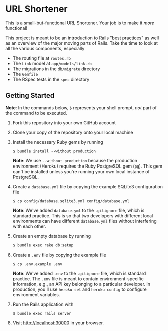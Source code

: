 # URL Shortener

This is a small-but-functional URL Shortener.  Your job is to make it _more_ functional!

This project is meant to be an introduction to Rails "best practices" as well as an overview of the major moving parts of Rails.  Take the time to look at all the various components, especially

- The routing file at `routes.rb`
- The `Link` model at `app/models/link.rb`
- The migrations in the `db/migrate` directory
- The `Gemfile`
- The RSpec tests in the `spec` directory

## Getting Started

**Note**: In the commands below, `$` represents your shell prompt, _not_ part of the command to be executed.

1. Fork this repository into your own GitHub account

2. Clone your copy of the repository onto your local machine

3. Install the necessary Ruby gems by running

   ```console
   $ bundle install --without production
   ```

   **Note**: We use `--without production` because the production environment (Heroku) requires the Ruby PostgreSQL gem (`pg`). This gem can't be installed unless you're running your own local instance of PostgreSQL.

4. Create a `database.yml` file by copying the example SQLite3 configuration file

   ```console
   $ cp config/database.sqlite3.yml config/database.yml
   ```

   **Note**: We've added `database.yml` to the `.gitignore` file, which is standard practice.  This is so that two developers with different local environments can have different `database.yml` files without interfering with each other.

5. Create an empty database by running

   ```console
   $ bundle exec rake db:setup
   ```

6. Create a `.env` file by copying the example file

   ```console
   $ cp .env.example .env
   ```

   **Note**: We've added `.env` to the `.gitignore` file, which is standard practice.  The `.env` file is meant to contain environment-specific information, e.g., an API key belonging to a particular developer. In production, you'll use `heroku set` and `heroku config` to configure environment variables.

7. Run the Rails application with

   ```console
   $ bundle exec rails server
   ```

8. Visit [http://localhost:30000](http://localhost:3000) in your browser.
